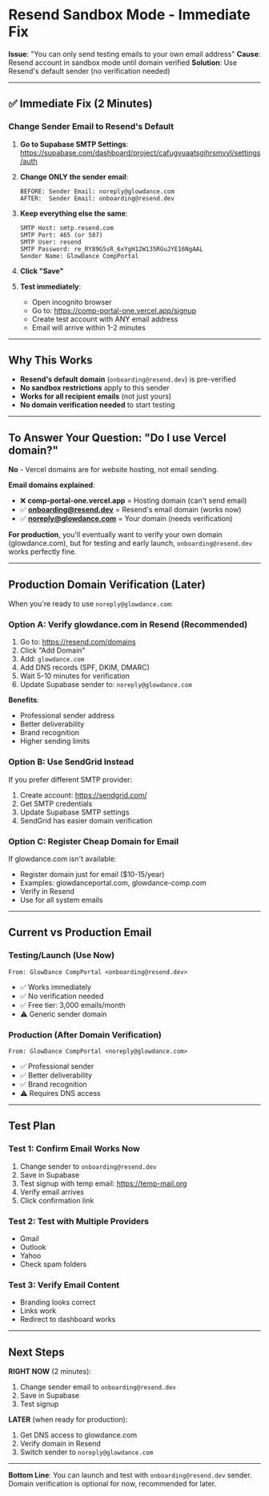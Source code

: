 # Resend Sandbox Mode - Immediate Fix

**Issue**: "You can only send testing emails to your own email address"
**Cause**: Resend account in sandbox mode until domain verified
**Solution**: Use Resend's default sender (no verification needed)

---

## ✅ Immediate Fix (2 Minutes)

### Change Sender Email to Resend's Default

1. **Go to Supabase SMTP Settings**:
   https://supabase.com/dashboard/project/cafugvuaatsgihrsmvvl/settings/auth

2. **Change ONLY the sender email**:
   ```
   BEFORE: Sender Email: noreply@glowdance.com
   AFTER:  Sender Email: onboarding@resend.dev
   ```

3. **Keep everything else the same**:
   ```
   SMTP Host: smtp.resend.com
   SMTP Port: 465 (or 587)
   SMTP User: resend
   SMTP Password: re_RY89G5sR_6xYgH12W135RGuJYE16NgAAL
   Sender Name: GlowDance CompPortal
   ```

4. **Click "Save"**

5. **Test immediately**:
   - Open incognito browser
   - Go to: https://comp-portal-one.vercel.app/signup
   - Create test account with ANY email address
   - Email will arrive within 1-2 minutes

---

## Why This Works

- **Resend's default domain** (`onboarding@resend.dev`) is pre-verified
- **No sandbox restrictions** apply to this sender
- **Works for all recipient emails** (not just yours)
- **No domain verification needed** to start testing

---

## To Answer Your Question: "Do I use Vercel domain?"

**No** - Vercel domains are for website hosting, not email sending.

**Email domains explained**:
- ❌ **comp-portal-one.vercel.app** = Hosting domain (can't send email)
- ✅ **onboarding@resend.dev** = Resend's email domain (works now)
- ✅ **noreply@glowdance.com** = Your domain (needs verification)

**For production**, you'll eventually want to verify your own domain (glowdance.com), but for testing and early launch, `onboarding@resend.dev` works perfectly fine.

---

## Production Domain Verification (Later)

When you're ready to use `noreply@glowdance.com`:

### Option A: Verify glowdance.com in Resend (Recommended)
1. Go to: https://resend.com/domains
2. Click "Add Domain"
3. Add: `glowdance.com`
4. Add DNS records (SPF, DKIM, DMARC)
5. Wait 5-10 minutes for verification
6. Update Supabase sender to: `noreply@glowdance.com`

**Benefits**:
- Professional sender address
- Better deliverability
- Brand recognition
- Higher sending limits

### Option B: Use SendGrid Instead
If you prefer different SMTP provider:
1. Create account: https://sendgrid.com/
2. Get SMTP credentials
3. Update Supabase SMTP settings
4. SendGrid has easier domain verification

### Option C: Register Cheap Domain for Email
If glowdance.com isn't available:
- Register domain just for email ($10-15/year)
- Examples: glowdanceportal.com, glowdance-comp.com
- Verify in Resend
- Use for all system emails

---

## Current vs Production Email

### Testing/Launch (Use Now)
```
From: GlowDance CompPortal <onboarding@resend.dev>
```
- ✅ Works immediately
- ✅ No verification needed
- ✅ Free tier: 3,000 emails/month
- ⚠️ Generic sender domain

### Production (After Domain Verification)
```
From: GlowDance CompPortal <noreply@glowdance.com>
```
- ✅ Professional sender
- ✅ Better deliverability
- ✅ Brand recognition
- ⚠️ Requires DNS access

---

## Test Plan

### Test 1: Confirm Email Works Now
1. Change sender to `onboarding@resend.dev`
2. Save in Supabase
3. Test signup with temp email: https://temp-mail.org
4. Verify email arrives
5. Click confirmation link

### Test 2: Test with Multiple Providers
- Gmail
- Outlook
- Yahoo
- Check spam folders

### Test 3: Verify Email Content
- Branding looks correct
- Links work
- Redirect to dashboard works

---

## Next Steps

**RIGHT NOW** (2 minutes):
1. Change sender email to `onboarding@resend.dev`
2. Save in Supabase
3. Test signup

**LATER** (when ready for production):
1. Get DNS access to glowdance.com
2. Verify domain in Resend
3. Switch sender to `noreply@glowdance.com`

---

**Bottom Line**: You can launch and test with `onboarding@resend.dev` sender. Domain verification is optional for now, recommended for later.
